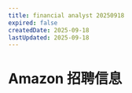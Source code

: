 ```yaml
---
title: financial analyst 20250918
expired: false
createdDate: 2025-09-18
lastUpdated: 2025-09-18
---
```

# Amazon 招聘信息

<JobPostingTable job-posting-json-path="amazon/data/financial-analyst-20250918.json" />
